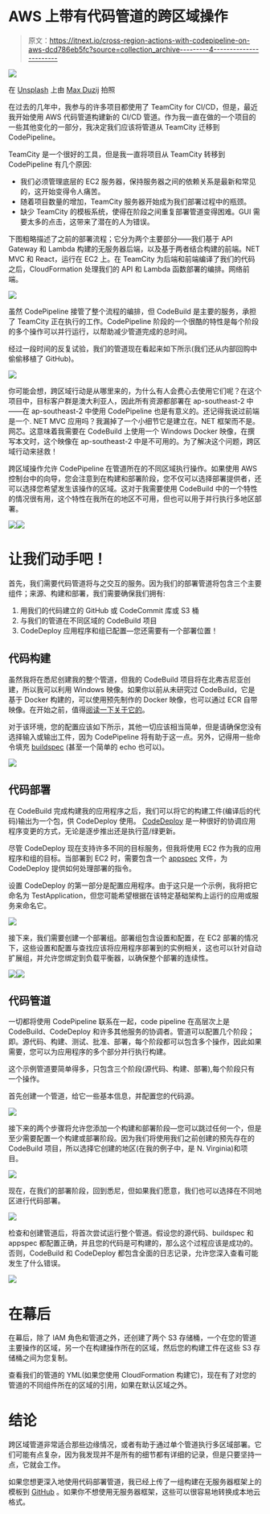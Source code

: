 # AWS 上带有代码管道的跨区域操作

> 原文：<https://itnext.io/cross-region-actions-with-codepipeline-on-aws-dcd786eb5fc?source=collection_archive---------4----------------------->

![](img/5a667bcb9f2d2abfc76d768c198d8f96.png)

在 [Unsplash](https://unsplash.com/search/photos/code?utm_source=unsplash&utm_medium=referral&utm_content=creditCopyText) 上由 [Max Duzij](https://unsplash.com/@max_duz?utm_source=unsplash&utm_medium=referral&utm_content=creditCopyText) 拍照

在过去的几年中，我参与的许多项目都使用了 TeamCity for CI/CD，但是，最近我开始使用 AWS 代码管道构建新的 CI/CD 管道。作为我一直在做的一个项目的一些其他变化的一部分，我决定我们应该将管道从 TeamCity 迁移到 CodePipeline。

TeamCity 是一个很好的工具，但是我一直将项目从 TeamCity 转移到 CodePipeline 有几个原因:

*   我们必须管理底层的 EC2 服务器，保持服务器之间的依赖关系是最新和常见的，这开始变得令人痛苦。
*   随着项目数量的增加，TeamCity 服务器开始成为我们部署过程中的瓶颈。
*   缺少 TeamCity 的模板系统，使得在阶段之间重复部署管道变得困难。GUI 需要太多的点击，这带来了潜在的人为错误。

下图粗略描述了之前的部署流程；它分为两个主要部分——我们基于 API Gateway 和 Lambda 构建的无服务器后端，以及基于两者结合构建的前端。NET MVC 和 React，运行在 EC2 上。在 TeamCity 为后端和前端编译了我们的代码之后，CloudFormation 处理我们的 API 和 Lambda 函数部署的编排。网络前端。

![](img/865171be0c5c206fbb63d425913b4d27.png)

虽然 CodePipeline 接管了整个流程的编排，但 CodeBuild 是主要的服务，承担了 TeamCity 正在执行的工作。CodePipeline 阶段的一个很酷的特性是每个阶段的多个操作可以并行运行，以帮助减少管道完成的总时间。

经过一段时间的反复试验，我们的管道现在看起来如下所示(我们还从内部回购中偷偷移植了 GitHub)。

![](img/0ef6ec57c767046b749e929b3be40e76.png)

你可能会想，跨区域行动是从哪里来的，为什么有人会费心去使用它们呢？在这个项目中，目标客户群是澳大利亚人，因此所有资源都部署在 ap-southeast-2 中——在 ap-southeast-2 中使用 CodePipeline 也是有意义的。还记得我说过前端是一个. NET MVC 应用吗？我漏掉了一个小细节它是建立在。NET 框架而不是。网芯。这意味着我需要在 CodeBuild 上使用一个 Windows Docker 映像，在撰写本文时，这个映像在 ap-southeast-2 中是不可用的。为了解决这个问题，跨区域行动来拯救！

跨区域操作允许 CodePipeline 在管道所在的不同区域执行操作。如果使用 AWS 控制台中的向导，您会注意到在构建和部署阶段，您不仅可以选择部署提供者，还可以选择您希望发生该操作的区域。这对于我需要使用 CodeBuild 中的一个特性的情况很有用，这个特性在我所在的地区不可用，但也可以用于并行执行多地区部署。

![](img/6a2a8f864fcc43df1174eac0f3c02745.png)![](img/da2d34cad0377d903a25fa8a571ee2c8.png)

# 让我们动手吧！

首先，我们需要代码管道将与之交互的服务。因为我们的部署管道将包含三个主要组件；来源、构建和部署，我们需要确保我们拥有:

1.  用我们的代码建立的 GitHub 或 CodeCommit 库或 S3 桶
2.  与我们的管道在不同区域的 CodeBuild 项目
3.  CodeDeploy 应用程序和组已配置—您还需要有一个部署位置！

## 代码构建

虽然我将在悉尼创建我的整个管道，但我的 CodeBuild 项目将在北弗吉尼亚创建，所以我可以利用 Windows 映像。如果你以前从未研究过 CodeBuild，它是基于 Docker 构建的，可以使用预先制作的 Docker 映像，也可以通过 ECR 自带映像。在开始之前，值得[阅读一下关于它的](https://docs.aws.amazon.com/codebuild/latest/userguide/welcome.html)。

对于该环境，您的配置应该如下所示，其他一切应该相当简单，但是请确保您没有选择输入或输出工件，因为 CodePipeline 将有助于这一点。另外，记得用一些命令填充 [buildspec](https://docs.aws.amazon.com/codebuild/latest/userguide/build-spec-ref.html) (甚至一个简单的 echo 也可以)。

![](img/c2350a5737784d42c34a755404eed795.png)

## 代码部署

在 CodeBuild 完成构建我的应用程序之后，我们可以将它的构建工件(编译后的代码)输出为一个包，供 CodeDeploy 使用。 [CodeDeploy](https://docs.aws.amazon.com/codedeploy/latest/userguide/welcome.html) 是一种很好的协调应用程序变更的方式，无论是逐步推出还是执行蓝/绿更新。

尽管 CodeDeploy 现在支持许多不同的目标服务，但我将使用 EC2 作为我的应用程序和组的目标。当部署到 EC2 时，需要包含一个 [appspec](https://docs.aws.amazon.com/codedeploy/latest/userguide/reference-appspec-file.html) 文件，为 CodeDeploy 提供如何处理部署的指令。

设置 CodeDeploy 的第一部分是配置应用程序。由于这只是一个示例，我将把它命名为 TestApplication，但您可能希望根据在该特定基础架构上运行的应用或服务来命名它。

![](img/e58f5319480892a67bf9d3ac5c0fa577.png)

接下来，我们需要创建一个部署组。部署组包含设置和配置，在 EC2 部署的情况下，这些设置和配置与查找应该将应用程序部署到的实例相关，这也可以针对自动扩展组，并允许您绑定到负载平衡器，以确保整个部署的连续性。

![](img/82a3e0e5ba2b43d3107bf1cff6e5cb05.png)![](img/0b0020518d6ee7bb464b8cfd7fd42341.png)

## 代码管道

一切都将使用 CodePipeline 联系在一起，code pipeline 在高层次上是 CodeBuild、CodeDeploy 和许多其他服务的协调者。管道可以配置几个阶段；即。源代码、构建、测试、批准、部署，每个阶段都可以包含多个操作，因此如果需要，您可以为应用程序的多个部分并行执行构建。

这个示例管道要简单得多，只包含三个阶段(源代码、构建、部署),每个阶段只有一个操作。

首先创建一个管道，给它一些基本信息，并配置您的代码源。

![](img/c1e14827fbd8f7606ca9eb5fd8ff585e.png)

接下来的两个步骤将允许您添加一个构建和部署阶段—您可以跳过任何一个，但是至少需要配置一个构建或部署阶段。因为我们将使用我们之前创建的预先存在的 CodeBuild 项目，所以选择它创建的地区(在我的例子中，是 N. Virginia)和项目。

![](img/00574143b950a91c680286f75dbc3d96.png)

现在，在我们的部署阶段，回到悉尼，但如果我们愿意，我们也可以选择在不同地区进行代码部署。

![](img/a5ee1ac1969d0c89e5e283c8484d7c91.png)

检查和创建管道后，将首次尝试运行整个管道。假设您的源代码、buildspec 和 appspec 都配置正确，并且您的代码是可构建的，那么这个过程应该是成功的。否则，CodeBuild 和 CodeDeploy 都包含全面的日志记录，允许您深入查看可能发生了什么错误。

![](img/0879e1265eb223b74898357e5d151446.png)

# 在幕后

在幕后，除了 IAM 角色和管道之外，还创建了两个 S3 存储桶，一个在您的管道主要操作的区域，另一个在构建操作所在的区域，然后您的构建工件在这些 S3 存储桶之间为您复制。

查看我们的管道的 YML(如果您使用 CloudFormation 构建它)，现在有了对您的管道的不同组件所在的区域的引用，如果在默认区域之外。

# 结论

跨区域管道非常适合那些边缘情况，或者有助于通过单个管道执行多区域部署。它们可能有点复杂，因为我发现并不是所有的细节都有详细的记录，但是只要坚持一点，它就会工作。

如果您想更深入地使用代码部署管道，我已经上传了一组构建在无服务器框架上的模板到 [GitHub](https://github.com/GavL89/CrossRegionPipeline) 。如果你不想使用无服务器框架，这些可以很容易地转换成本地云格式。